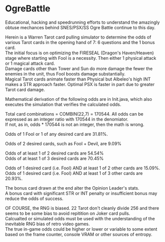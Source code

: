 # OgreBattle

Educational, hacking and speedrunning efforts to understand the amazingly obtuse mechances behind SNES/PSX/SS Ogre Battle continue to this day.  
   
Herein is a Warren Tarot card pulling simulator to determine the odds of various Tarot cards in the opening hand of 7: 6 questions and the 1 bonus card.  
The initial focus is on optimizing the FIRESEAL (Dragon's Haven/Heaven) stage where starting with Fool is a necessity. Then either 1 physical attack or 1 magical attack card.  
Damage cards other than Tower and Sun do more damage the fewer the enemies in the unit, thus Fool boosts damage substantially.  
Magical Tarot cards animate faster than Physical but Albeleo's high INT makes a STR approach faster. Optimal PSX is faster in part due to greater Tarot card damage.  
   
Mathematical derivation of the following odds are in Init.java, which also executes the simulation that verifies the calculated odds.  
  
Total card combinations = COMBIN(22,7) = 170544. All odds can be expressed as an integer ratio with 170544 in the denomiator.  
If not, as in, odds * 170544 is not an integer, then the math is wrong.  
  
Odds of 1 Fool or 1 of any desired card are 31.81%.  
  
Odds of 2 desired cards, such as Fool + Devil, are 9.09%
  
Odds of at least 1 of 2 desired cards are 54.54%  
Odds of at least 1 of 3 desired cards are 70.45%  
  
Odds of 1 desired card (i.e. Fool) AND at least 1 of 2 other cards are 15.09%.  
Odds of 1 desired card (i.e. Fool) AND at least 1 of 3 other cards are 20.93%.  
  
The bonus card drawn at the end alter the Opinion Leader's stats.  
A bonus card with significant STR or INT penalty or insufficient bonus may reduce the odds of success.  
  
OF COURSE, the RNG is biased. 22 Tarot don't cleanly divide 256 and there seems to be some bias to avoid repitition on Joker card pulls.  
Calcualted or simulated odds must be used with the understanding of the inevitable RNG bias of retro video games.  
The true in-game odds could be higher or lower or variable to some extent based on the frame counter, console VRAM or other sources of entropy.  
